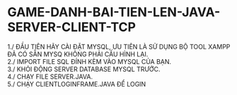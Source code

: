 # GAME-DANH-BAI-TIEN-LEN-JAVA-SERVER-CLIENT-TCP

1./ ĐẦU TIÊN HÃY CÀI ĐẶT MYSQL, ƯU TIÊN LÀ SỬ DỤNG BỘ TOOL XAMPP ĐÃ CÓ SẴN MYSQ KHÔNG PHẢI CẤU HÌNH LẠI. <br/>
2./ IMPORT FILE SQL ĐÍNH KÈM VÀO MYSQL CỦA BẠN. <br/>
3./ KHỎI ĐỘNG SERVER DATABASE MYSQL TRƯỚC. <br/>
4./ CHẠY FILE SERVER.JAVA. <br/>
5./ CHẠY CLIENTLOGINFRAME.JAVA ĐỂ LOGIN

